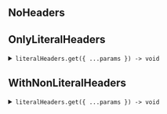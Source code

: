 
## NoHeaders





## OnlyLiteralHeaders


<details><summary> <code>literalHeaders.get({ ...params }) -> void</code> </summary>

<dl>
<dd>

#### 🔌 Usage

<dl>

<dd>

```ts
await seedLiteralHeaders.onlyLiteralHeaders.get();
```

</dl>

</dd>





</dd>
</dl>

</details>




## WithNonLiteralHeaders


<details><summary> <code>literalHeaders.get({ ...params }) -> void</code> </summary>

<dl>
<dd>

#### 🔌 Usage

<dl>

<dd>

```ts
await seedLiteralHeaders.withNonLiteralHeaders.get({
    integer: 42,
    literalServiceHeader: "service header",
    trueServiceHeader: true,
    nonLiteralEndpointHeader: "custom header",
    literalEndpointHeader: "endpoint header",
    trueEndpointHeader: true
});
```

</dl>

</dd>





</dd>
</dl>

</details>


